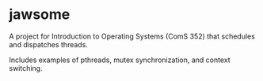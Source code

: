 jawsome
=======

A project for Introduction to Operating Systems (ComS 352) that schedules and dispatches threads.

Includes examples of pthreads, mutex synchronization, and context switching.
